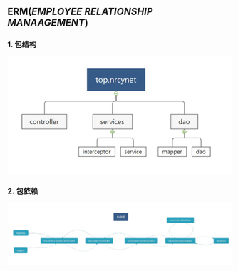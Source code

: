 ## ERM(*EMPLOYEE RELATIONSHIP MANAAGEMENT*)
### 1. 包结构

![](other/包结构.jpg)

### 2. 包依赖

![](other/包依赖.jpg)
